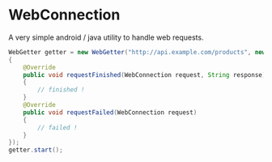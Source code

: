 WebConnection
=============

A very simple android / java utility to handle web requests.

```java
WebGetter getter = new WebGetter("http://api.example.com/products", new WebConnection.Requester()
{
	@Override
	public void requestFinished(WebConnection request, String response)
	{
		// finished !
	}
	@Override
	public void requestFailed(WebConnection request)
	{
		// failed !
	}
});
getter.start();
```


